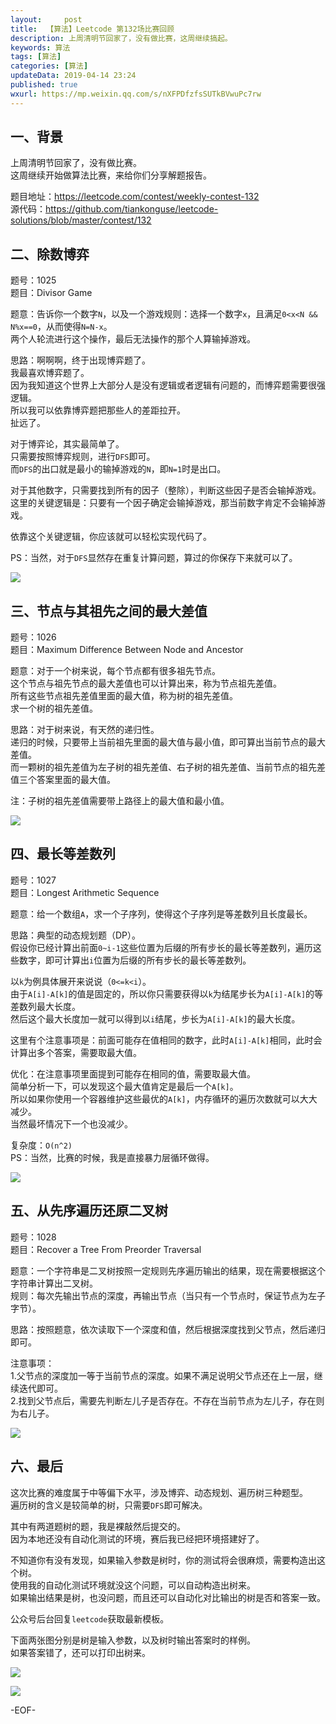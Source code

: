 ```yaml
---   
layout:     post  
title:  【算法】Leetcode 第132场比赛回顾  
description: 上周清明节回家了，没有做比赛，这周继续搞起。  
keywords: 算法  
tags: [算法]    
categories: [算法]  
updateData: 2019-04-14 23:24   
published: true 
wxurl: https://mp.weixin.qq.com/s/nXFPDfzfsSUTkBVwuPc7rw  
---  
```



## 一、背景  


上周清明节回家了，没有做比赛。  
这周继续开始做算法比赛，来给你们分享解题报告。  


题目地址：https://leetcode.com/contest/weekly-contest-132  
源代码：https://github.com/tiankonguse/leetcode-solutions/blob/master/contest/132  


## 二、除数博弈  


题号：1025  
题目：Divisor Game  


题意：告诉你一个数字`N`，以及一个游戏规则：选择一个数字`x`，且满足`0<x<N && N%x==0`，从而使得`N=N-x`。  
两个人轮流进行这个操作，最后无法操作的那个人算输掉游戏。  


思路：啊啊啊，终于出现博弈题了。  
我最喜欢博弈题了。  
因为我知道这个世界上大部分人是没有逻辑或者逻辑有问题的，而博弈题需要很强逻辑。  
所以我可以依靠博弈题把那些人的差距拉开。  
扯远了。  


对于博弈论，其实最简单了。  
只需要按照博弈规则，进行`DFS`即可。  
而`DFS`的出口就是最小的输掉游戏的`N`，即`N=1`时是出口。  


对于其他数字，只需要找到所有的因子（整除），判断这些因子是否会输掉游戏。  
这里的关键逻辑是：只要有一个因子确定会输掉游戏，那当前数字肯定不会输掉游戏。  


依靠这个关键逻辑，你应该就可以轻松实现代码了。  


PS：当然，对于`DFS`显然存在重复计算问题，算过的你保存下来就可以了。  



![](http://res2019.tiankonguse.com/images/2019/04/14/leetcode-132-001.png)  


## 三、节点与其祖先之间的最大差值  


题号：1026  
题目：Maximum Difference Between Node and Ancestor  


题意：对于一个树来说，每个节点都有很多祖先节点。  
这个节点与祖先节点的最大差值也可以计算出来，称为节点祖先差值。  
所有这些节点祖先差值里面的最大值，称为树的祖先差值。    
求一个树的祖先差值。  


思路：对于树来说，有天然的递归性。  
递归的时候，只要带上当前祖先里面的最大值与最小值，即可算出当前节点的最大差值。  
而一颗树的祖先差值为左子树的祖先差值、右子树的祖先差值、当前节点的祖先差值三个答案里面的最大值。  


注：子树的祖先差值需要带上路径上的最大值和最小值。  



![](http://res2019.tiankonguse.com/images/2019/04/14/leetcode-132-002.png)  


## 四、最长等差数列  


题号：1027   
题目：Longest Arithmetic Sequence   


题意：给一个数组`A`，求一个子序列，使得这个子序列是等差数列且长度最长。  


思路：典型的动态规划题（DP）。  
假设你已经计算出前面`0~i-1`这些位置为后缀的所有步长的最长等差数列，遍历这些数字，即可计算出`i`位置为后缀的所有步长的最长等差数列。  


以`k`为例具体展开来说说（`0<=k<i`）。  
由于`A[i]-A[k]`的值是固定的，所以你只需要获得以`k`为结尾步长为`A[i]-A[k]`的等差数列最大长度。  
然后这个最大长度加一就可以得到以`i`结尾，步长为`A[i]-A[k]`的最大长度。  


这里有个注意事项是：前面可能存在值相同的数字，此时`A[i]-A[k]`相同，此时会计算出多个答案，需要取最大值。  


优化：在注意事项里面提到可能存在相同的值，需要取最大值。  
简单分析一下，可以发现这个最大值肯定是最后一个`A[k]`。  
所以如果你使用一个容器维护这些最优的`A[k]`，内存循环的遍历次数就可以大大减少。  
当然最坏情况下一个也没减少。  


复杂度：`O(n^2)`  
PS：当然，比赛的时候，我是直接暴力层循环做得。  


![](http://res2019.tiankonguse.com/images/2019/04/14/leetcode-132-003.png)  


## 五、从先序遍历还原二叉树  


题号：1028  
题目：Recover a Tree From Preorder Traversal   


题意：一个字符串是二叉树按照一定规则先序遍历输出的结果，现在需要根据这个字符串计算出二叉树。  
规则：每次先输出节点的深度，再输出节点（当只有一个节点时，保证节点为左子字节）。  


思路：按照题意，依次读取下一个深度和值，然后根据深度找到父节点，然后递归即可。  


注意事项：  
1.父节点的深度加一等于当前节点的深度。如果不满足说明父节点还在上一层，继续迭代即可。  
2.找到父节点后，需要先判断左儿子是否存在。不存在当前节点为左儿子，存在则为右儿子。  


![](http://res2019.tiankonguse.com/images/2019/04/14/leetcode-132-004.png)  


## 六、最后  


这次比赛的难度属于中等偏下水平，涉及博弈、动态规划、遍历树三种题型。  
遍历树的含义是较简单的树，只需要`DFS`即可解决。  


其中有两道题树的题，我是裸敲然后提交的。  
因为本地还没有自动化测试的环境，赛后我已经把环境搭建好了。  


不知道你有没有发现，如果输入参数是树时，你的测试将会很麻烦，需要构造出这个树。  
使用我的自动化测试环境就没这个问题，可以自动构造出树来。  
如果输出结果是树，也没问题，而且还可以自动化对比输出的树是否和答案一致。  


公众号后台回复`leetcode`获取最新模板。  


下面两张图分别是树是输入参数，以及树时输出答案时的样例。  
如果答案错了，还可以打印出树来。  


![](http://res2019.tiankonguse.com/images/2019/04/14/leetcode-132-005.png)  


![](http://res2019.tiankonguse.com/images/2019/04/14/leetcode-132-006.png)  


-EOF-  


